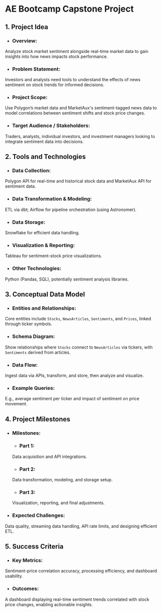 # AE Bootcamp Capstone Project

## 1. Project Idea
   - ### **Overview**:
   Analyze stock market sentiment alongside real-time market data to gain insights into how news impacts stock performance.
   - ### **Problem Statement**:
   Investors and analysts need tools to understand the effects of news sentiment on stock trends for informed decisions.
   - ### **Project Scope**:
   Use Polygon’s market data and MarketAux's sentiment-tagged news data to model correlations between sentiment shifts and stock price changes.
   - ### **Target Audience / Stakeholders**:
   Traders, analysts, individual investors, and investment managers looking to integrate sentiment data into decisions.

## 2. Tools and Technologies
   - ### **Data Collection**:
   Polygon API for real-time and historical stock data and MarketAux API for sentiment data.
   - ### **Data Transformation & Modeling**:
   ETL via dbt; Airflow for pipeline orchestration (using Astronomer).
   - ### **Data Storage**:
   Snowflake for efficient data handling.
   - ### **Visualization & Reporting**:
   Tableau for sentiment-stock price visualizations.
   - ### **Other Technologies**:
   Python (Pandas, SQL), potentially sentiment analysis libraries.

## 3. Conceptual Data Model
   - ### **Entities and Relationships**:
   Core entities include `Stocks`, `NewsArticles`, `Sentiments`, and `Prices`, linked through ticker symbols.
   - ### **Schema Diagram**:
   Show relationships where `Stocks` connect to `NewsArticles` via tickers, with `Sentiments` derived from articles.
   - ### **Data Flow**:
   Ingest data via APIs, transform, and store, then analyze and visualize.
   - ### **Example Queries**:
   E.g., average sentiment per ticker and impact of sentiment on price movement.

## 4. Project Milestones
   - ### **Milestones**:
      - ### **Part 1**:
      Data acquisition and API integrations.
      - ### **Part 2**:
      Data transformation, modeling, and storage setup.
      - ### **Part 3**:
      Visualization, reporting, and final adjustments.
   - ### **Expected Challenges**:
   Data quality, streaming data handling, API rate limits, and designing efficient ETL.

## 5. Success Criteria
   - ### **Key Metrics**:
   Sentiment-price correlation accuracy, processing efficiency, and dashboard usability.
   - ### **Outcomes**:
   A dashboard displaying real-time sentiment trends correlated with stock price changes, enabling actionable insights.
